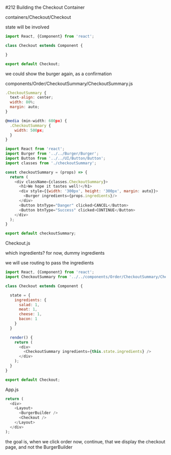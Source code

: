 #212 Building the Checkout Container

containers/Checkout/Checkout

state will be involved

```js
import React, {Component} from 'react';

class Checkout extends Component {

}

export default Checkout;
```

we could show the burger again, as a confirmation

components/Order/CheckoutSummary/CheckoutSummary.js

```js
.CheckoutSummary {
  text-align: center;
  width: 80%;
  margin: auto;
}

@media (min-width: 600px) {
  .CheckoutSummary {
    width: 500px;
  }
}
```

```js
import React from 'react';
import Burger from '../../Burger/Burger';
import Button from '../../UI/Button/Button';
import classes from './checkoutSummary';

const checkoutSummary = (props) => {
  return (
    <div className={classes.CheckoutSummary}>
      <h1>We hope it tastes well!</h1>
      <div style={{width: '300px', height: '300px', margin: auto}}>
        <Burger ingredients={props.ingredients}/>
      </div>
      <Button btnType="Danger" clicked>CANCEL</Button>
      <Button btnType="Success" clicked>CONTINUE</Button>
    </div>
  );
}

export default checkoutSummary;
```

Checkout.js

which ingredients? for now, dummy ingredients

we will use routing to pass the ingredients

```js
import React, {Component} from 'react';
import CheckoutSummary from '../../components/Order/CheckoutSummary/CheckoutSummary';

class Checkout extends Component {

  state = {
    ingredients: {
      salad: 1,
      meat: 1,
      cheese: 1,
      bacon: 1
    }
  }

  render() {
    return (
      <div>
        <CheckoutSummary ingredients={this.state.ingredients} />
      </div>
    );
  }
}

export default Checkout;
```

App.js

```js
return (
  <div>
    <Layout>
      <BurgerBuilder />
      <Checkout />
    </Layout>
  </div>
);
```

the goal is, when we click order now, continue, that we display the checkout page, and not the BurgerBuilder






